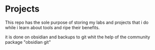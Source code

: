 # Projects

This repo has the sole purpose of storing my labs and projects that i do while i learn about tools and ripe their benefits.

it is done on obsidian and backups to git whit the help of the community package "obsidian git"


